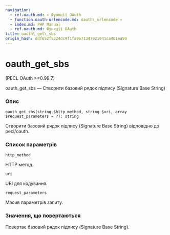 ```yaml
---
navigation:
  - ref.oauth.md: « Функції OAuth
  - function.oauth-urlencode.md: oauth\_urlencode »
  - index.md: PHP Manual
  - ref.oauth.md: Функції OAuth
title: oauth\_get\_sbs
origin_hash: ddf652f5224dc9f1fa9671347921941ca401ea50
---
```

# oauth\_get\_sbs

(PECL OAuth >=0.99.7)

oauth\_get\_sbs — Створити базовий рядок підпису (Signature Base String)

### Опис

```methodsynopsis
oauth_get_sbs(string $http_method, string $uri, array $request_parameters = ?): string
```

Створити базовий рядок підпису (Signature Base String) відповідно до pecl/oauth.

### Список параметрів

`http_method`

HTTP метод.

`uri`

URI для кодування.

`request_parameters`

Масив параметрів запиту.

### Значення, що повертаються

Повертає базовий рядок підпису (Signature Base String).
